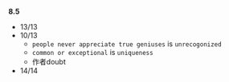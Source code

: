 **8.5**

- 13/13
- 10/13
	- `people never appreciate true geniuses` is `unrecogonized`
	- `common or exceptional` is `uniqueness`
	- 作者doubt
- 14/14